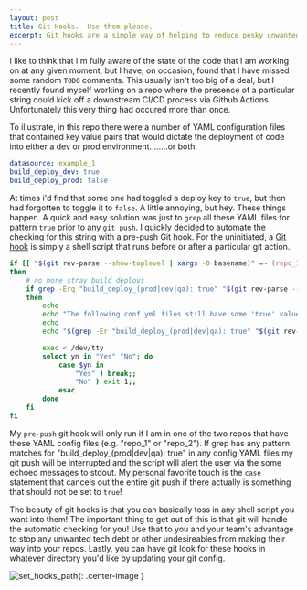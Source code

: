 ```yaml
---
layout: post
title: Git Hooks.  Use them please.
excerpt: Git hooks are a simple way of helping to reduce pesky unwanted errors from polluting your commit history........or worse accidentally kicking off some CI/CD process you aren't ready for.
---
```


I like to think that i'm fully aware of the state of the code that I am working on at any
given moment, but I have, on occasion, found that I have missed some random `TODO` comments.
This usually isn't too big of a deal, but I recently found myself working on a repo where the
presence of a particular string could kick off a downstream CI/CD process via Github Actions.
Unfortunately this very thing had occured more than once.

To illustrate, in this repo there were a number of YAML configuration files that contained key value pairs that would dictate
the deployment of code into either a dev or prod environment........or both.

```yaml
datasource: example_1
build_deploy_dev: true
build_deploy_prod: false
```

At times i'd find that some one had toggled a deploy key to `true`, but then had forgotten to toggle
it to `false`. A little annoying, but hey. These things happen. A quick and easy solution was just to
`grep` all these YAML files for pattern `true` prior to any `git push`. I quickly decided to automate
the checking for this string with a pre-push Git hook. For the uninitiated, a [Git hook](https://git-scm.com/docs/githooks)
is simply a shell script that runs before or after a particular git action.

```bash
if [[ "$(git rev-parse --show-toplevel | xargs -0 basename)" =~ (repo_1|repo_2) ]];
then
    # no more stray build_deploys
    if grep -Erq "build_deploy_(prod|dev|qa): true" "$(git rev-parse --show-toplevel)";
    then
        echo
        echo "The following conf.yml files still have some 'true' values. Is this expected?"
        echo
        echo "$(grep -Er "build_deploy_(prod|dev|qa): true" "$(git rev-parse --show-toplevel)")"

        exec < /dev/tty
        select yn in "Yes" "No"; do
            case $yn in
                "Yes" ) break;;
                "No" ) exit 1;;
            esac
        done
    fi
fi
```

My `pre-push` git hook will only run if I am in one of the two repos that have these YAML config files (e.g. "repo_1" or "repo_2").
If grep has any pattern matches for "build_deploy_(prod|dev|qa): true" in any config YAML files my git push
will be interrupted and the script will alert the user via the some echoed messages to stdout. My personal
favorite touch is the `case` statement that cancels out the entire git push if there actually is something that should not be set to `true`!

The beauty of git hooks is that you can basically toss in any shell script you want into them! The important
thing to get out of this is that git will handle the automatic checking for you! Use that to you and your team's
advantage to stop any unwanted tech debt or other undesireables from making their way into your repos. Lastly,
you can have git look for these hooks in whatever directory you'd like by updating your git config.

![set_hooks_path]({{site.url}}/public/githooks/set_hooks_path.png){: .center-image }
